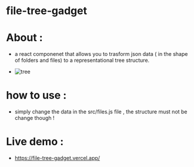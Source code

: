# file-tree-gadget
# About : 
  - a react  componenet that allows you to trasform  json data ( in the shape of folders and files) to a representational tree structure.

  - ![tree](https://github.com/MedtheVorg/file-tree-gadget/assets/68510473/b63ab4ee-6465-4047-9402-c6803adaf2cb)


# how to use : 
  - simply change the data in the src/files.js file , the structure must not be change though !

# Live demo : 
 - https://file-tree-gadget.vercel.app/
